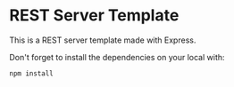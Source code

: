 # REST Server Template

This is a REST server template made with Express.

Don't forget to install the dependencies on your local with:

```
npm install
```
